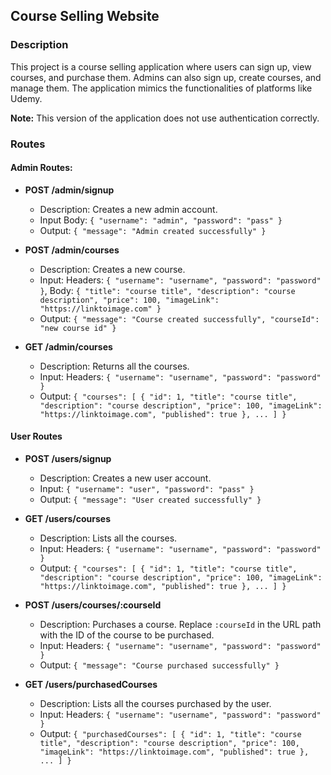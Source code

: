 ## Course Selling Website

### Description
This project is a course selling application where users can sign up, view courses, and purchase them. Admins can also sign up, create courses, and manage them. The application mimics the functionalities of platforms like Udemy.

**Note:** This version of the application does not use authentication correctly. 
### Routes

#### Admin Routes:
- **POST /admin/signup**
  - Description: Creates a new admin account.
  - Input Body: `{ "username": "admin", "password": "pass" }`
  - Output: `{ "message": "Admin created successfully" }`

- **POST /admin/courses**
  - Description: Creates a new course.
  - Input: Headers: `{ "username": "username", "password": "password" }`, Body: `{ "title": "course title", "description": "course description", "price": 100, "imageLink": "https://linktoimage.com" }`
  - Output: `{ "message": "Course created successfully", "courseId": "new course id" }`

- **GET /admin/courses**
  - Description: Returns all the courses.
  - Input: Headers: `{ "username": "username", "password": "password" }`
  - Output: `{ "courses": [ { "id": 1, "title": "course title", "description": "course description", "price": 100, "imageLink": "https://linktoimage.com", "published": true }, ... ] }`

#### User Routes
- **POST /users/signup**
  - Description: Creates a new user account.
  - Input: `{ "username": "user", "password": "pass" }`
  - Output: `{ "message": "User created successfully" }`

- **GET /users/courses**
  - Description: Lists all the courses.
  - Input: Headers: `{ "username": "username", "password": "password" }`
  - Output: `{ "courses": [ { "id": 1, "title": "course title", "description": "course description", "price": 100, "imageLink": "https://linktoimage.com", "published": true }, ... ] }`

- **POST /users/courses/:courseId**
  - Description: Purchases a course. Replace `:courseId` in the URL path with the ID of the course to be purchased.
  - Input: Headers: `{ "username": "username", "password": "password" }`
  - Output: `{ "message": "Course purchased successfully" }`

- **GET /users/purchasedCourses**
  - Description: Lists all the courses purchased by the user.
  - Input: Headers: `{ "username": "username", "password": "password" }`
  - Output: `{ "purchasedCourses": [ { "id": 1, "title": "course title", "description": "course description", "price": 100, "imageLink": "https://linktoimage.com", "published": true }, ... ] }`
